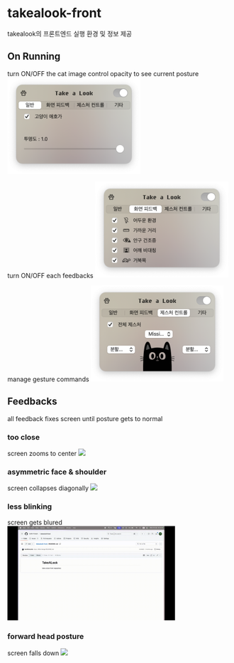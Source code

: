 # takealook-front

takealook의 프론트엔드 실행 환경 및 정보 제공

## On Running

turn ON/OFF the cat image
control opacity to see current posture
<img src="README_IMAGES/screen1.png" width="300"/>

turn ON/OFF each feedbacks
<img src="README_IMAGES/screen2.png" width="300"/>

manage gesture commands
<img src="README_IMAGES/screen3.png" width="300"/>

## Feedbacks
all feedback fixes screen until posture gets to normal

### too close
screen zooms to center
<img src="README_IMAGES/close.gif" width="75%"/>

### asymmetric face & shoulder
screen collapses diagonally
<img src="README_IMAGES/shoulder.gif" width="75%"/>

### less blinking
screen gets blured
<img src="README_IMAGES/blink.gif" width="75%"/>

### forward head posture
screen falls down
<img src="README_IMAGES/turtle.gif" width="75%"/>
